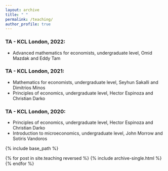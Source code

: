 ```yaml
---
layout: archive
title: " "
permalink: /teaching/
author_profile: true
---
```


### TA - KCL London, 2022:
* Advanced mathematics for economists, undergraduate level, Omid Mazdak and Eddy Tam

### TA - KCL London, 2021:
* Mathematics for economists, undergraduate level, Seyhun Sakalli and Dimitrios Minos
* Principles of economics, undergraduate level, Hector Espinoza and Christian Darko  

### TA - KCL London, 2020:
* Principles of economics, undergraduate level, Hector Espinoza and Christian Darko  
* Introduction to microeconomics, undergraduate level, John Morrow and Sotiris Vandoros

{% include base_path %}

{% for post in site.teaching reversed %}
  {% include archive-single.html %}
{% endfor %}
